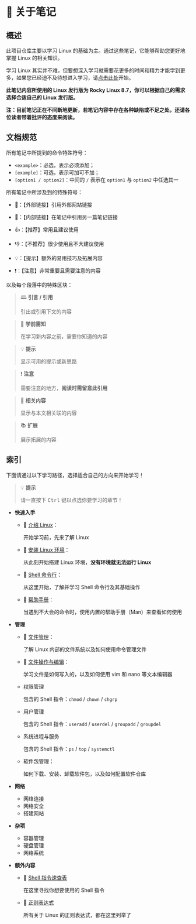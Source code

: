 # 📔 关于笔记

## 概述

此项目仓库主要以学习 Linux 的基础为主。通过这些笔记，它能够帮助您更好地掌握 Linux 的相关知识。

学习 Linux 其实并不难，但要想深入学习就需要花更多的时间和精力才能学到更多，如果您已经迫不及待想进入学习，请[点击此处](Contents.md)开始。

**此笔记内容所使用的 Linux 发行版为 Rocky Linux 8.7，你可以根据自己的需求选择合适自己的 Linux 发行版。**

**注：目前笔记正在不间断地更新，若笔记内容中存在各种缺陷或不足之处，还请各位读者带着批评的态度来阅读。**

## 文档规范

所有笔记中所提到的命令特殊符号：

- `<example>`：必选，表示必须添加；
- `[example]`：可选，表示可加可不加；
- `[option1 / option2]`：中间的 `/` 表示在 `option1` 与 `option2` 中任选其一

所有笔记中所涉及到的特殊符号：

- 🔗：【外部链接】引用外部网站链接
- 🔖：【内部链接】在笔记中引用另一篇笔记链接

- 👍：【推荐】常用且建议使用
- 👎：【不推荐】很少使用且不大建议使用
- 💡：【提示】额外的易用技巧及拓展内容
- ❗：【注意】非常重要且需要注意的内容

以及每个段落中的特殊区块：

> 🕮 **引言 / 引用**
>
> 引出或引用下文的内容

> 📖 **学前需知**
>
> 在学习新内容之前，需要你知道的内容

>💡 **提示**
>
>显示可用的提示或新思路

>❗ **注意**
>
>需要注意的地方，**阅读时需留意此引用**

> 🔗 **相关内容**
>
> 显示与本文相关联的内容

>📚 **扩展**
>
>展示拓展的内容

## 索引

下面请通过以下学习路径，选择适合自己的方向来开始学习！

>💡 **提示**
>
>请一直按下 <kbd>Ctrl</kbd> 键以点选你要学习的章节！

- **快速入手**

    - 🔖 [介绍 Linux](Notes/Starter/About-Linux.md)：

        开始学习前，先来了解 Linux 

    - 🔖 [安装 Linux 环境](Notes/Starter/Prepare.md)：

        从此刻开始搭建 Linux 环境，**没有环境就无法运行 Linux**

    - 🔖 [Shell 命令行](Notes/Starter/Shell.md)：

        从这里开始，了解并学习 Shell 命令行及其基础操作

    - 🔖 [帮助手册](Notes/Starter/Manual.md)：

        当遇到不大会的命令时，使用内置的帮助手册（Man）来查看如何使用

- **管理**

    - 🔖 [文件管理](Notes/Manager/FileManage.md)：

        了解 Linux 内部的文件系统以及如何使用命令管理文件

    - 🔖 [文件操作与编辑](Notes/Manager/FileEdit.md)：

        学习文件是如何写入的，以及如何使用 vim 和 nano 等文本编辑器

    - 权限管理

        包含的 Shell 指令：`chmod` / `chown` / `chgrp`

    - 用户管理

        包含的 Shell 指令：`useradd` / `userdel` / `groupadd` / `groupdel`

    - 系统进程与服务

        包含的 Shell 指令：`ps` / `top` / `systemctl`
        
    - 软件包管理：

        如何下载、安装、卸载软件包，以及如何配置软件仓库

- **网络**

    - 网络连接
    - 网络安全
    - 搭建网站

- **杂项**

    - 容器管理
    - 硬盘管理
    - 网络系统

- **额外内容**
  - 🔖 [Shell 指令速查表](Notes/Extra/Shell-Command.md)

      在这里寻找你想要使用的 Shell 指令

  - 🔖 [正则表达式](Notes/Extra/Expression.md)

      所有关于 Linux 的正则表达式，都在这里列举了

      
      

